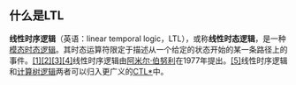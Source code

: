 ## 什么是LTL
**线性时序逻辑**（英语：linear temporal logic，LTL），或称**线性时态逻辑**，是一种[模态](https://zh.wikipedia.org/wiki/%E6%A8%A1%E6%80%81%E9%80%BB%E8%BE%91 "模态逻辑")[时态逻辑](https://zh.wikipedia.org/wiki/%E6%97%B6%E6%80%81%E9%80%BB%E8%BE%91 "时态逻辑")。其时态运算符限定于描述从一个给定的状态开始的某一条路径上的事件。[[1]](https://zh.wikipedia.org/wiki/%E7%BA%BF%E6%80%A7%E6%97%B6%E5%BA%8F%E9%80%BB%E8%BE%91#cite_note-1)[[2]](https://zh.wikipedia.org/wiki/%E7%BA%BF%E6%80%A7%E6%97%B6%E5%BA%8F%E9%80%BB%E8%BE%91#cite_note-2)[[3]](https://zh.wikipedia.org/wiki/%E7%BA%BF%E6%80%A7%E6%97%B6%E5%BA%8F%E9%80%BB%E8%BE%91#cite_note-CNslides-3)[[4]](https://zh.wikipedia.org/wiki/%E7%BA%BF%E6%80%A7%E6%97%B6%E5%BA%8F%E9%80%BB%E8%BE%91#cite_note-4)线性时序逻辑由[阿米尔·伯努利](https://zh.wikipedia.org/wiki/%E9%98%BF%E7%B1%B3%E5%B0%94%C2%B7%E4%BC%AF%E5%8A%AA%E5%88%A9 "阿米尔·伯努利")在1977年提出。[[5]](https://zh.wikipedia.org/wiki/%E7%BA%BF%E6%80%A7%E6%97%B6%E5%BA%8F%E9%80%BB%E8%BE%91#cite_note-5)线性时序逻辑和[计算树逻辑](https://zh.wikipedia.org/w/index.php?title=%E8%AE%A1%E7%AE%97%E6%A0%91%E9%80%BB%E8%BE%91&action=edit&redlink=1)两者可以归入更广义的[CTL*](https://zh.wikipedia.org/w/index.php?title=CTL*&action=edit&redlink=1)中。


